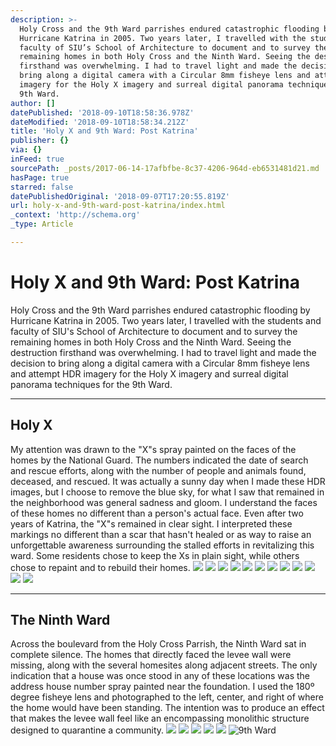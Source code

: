```yaml
---
description: >-
  Holy Cross and the 9th Ward parrishes endured catastrophic flooding by
  Hurricane Katrina in 2005. Two years later, I travelled with the students and
  faculty of SIU’s School of Architecture to document and to survey the
  remaining homes in both Holy Cross and the Ninth Ward. Seeing the destruction
  firsthand was overwhelming. I had to travel light and made the decision to
  bring along a digital camera with a Circular 8mm fisheye lens and attempt HDR
  imagery for the Holy X imagery and surreal digital panorama techniques for the
  9th Ward.
author: []
datePublished: '2018-09-10T18:58:36.978Z'
dateModified: '2018-09-10T18:58:34.212Z'
title: 'Holy X and 9th Ward: Post Katrina'
publisher: {}
via: {}
inFeed: true
sourcePath: _posts/2017-06-14-17afbfbe-8c37-4206-964d-eb6531481d21.md
hasPage: true
starred: false
datePublishedOriginal: '2018-09-07T17:20:55.819Z'
url: holy-x-and-9th-ward-post-katrina/index.html
_context: 'http://schema.org'
_type: Article

---
```

# Holy X and 9th Ward: Post Katrina

Holy Cross and the 9th Ward parrishes endured catastrophic flooding by Hurricane Katrina in 2005\. Two years later, I travelled with the students and faculty of SIU's School of Architecture to document and to survey the remaining homes in both Holy Cross and the Ninth Ward. Seeing the destruction firsthand was overwhelming. I had to travel light and made the decision to bring along a digital camera with a Circular 8mm fisheye lens and attempt HDR imagery for the Holy X imagery and surreal digital panorama techniques for the 9th Ward.

---

## Holy X

My attention was drawn to the "X"s spray painted on the faces of the homes by the National Guard. The numbers indicated the date of search and rescue efforts, along with the number of people and animals found, deceased, and rescued. It was actually a sunny day when I made these HDR images, but I choose to remove the blue sky, for what I saw that remained in the neighborhood was general sadness and gloom. I understand the faces of these homes no different than a person's actual face. Even after two years of Katrina, the "X"s remained in clear sight. I interpreted these markings no different than a scar that hasn't healed or as way to raise an unforgettable awareness surrounding the stalled efforts in revitalizing this ward. Some residents chose to keep the Xs in plain sight, while others chose to repaint and to rebuild their homes.
![](https://the-grid-user-content.s3-us-west-2.amazonaws.com/bdbf0273-7f38-4406-915e-1108016322fb.jpg)
![](https://the-grid-user-content.s3-us-west-2.amazonaws.com/2e00fdcb-aedc-481c-979a-640b4526f242.jpg)
![](https://the-grid-user-content.s3-us-west-2.amazonaws.com/415b83d6-a11e-4295-b00e-9ce1a3344609.jpg)
![](https://the-grid-user-content.s3-us-west-2.amazonaws.com/d49dae56-8f42-4a95-a13f-29aca3cea4fa.jpg)
![](https://the-grid-user-content.s3-us-west-2.amazonaws.com/842c59cc-6b1c-4e1e-926a-0e144e2c09fe.jpg)
![](https://the-grid-user-content.s3-us-west-2.amazonaws.com/c34ba7da-4f21-4ae8-ab38-6899fc0c2009.jpg)
![](https://the-grid-user-content.s3-us-west-2.amazonaws.com/998cc298-2aee-4a02-bd8a-02fec46f919c.jpg)
![](https://s3-us-west-2.amazonaws.com/the-grid-img/p/1ef2c0b84b815f4880a82ecbc40af3601b5be306.jpg)
![](https://the-grid-user-content.s3-us-west-2.amazonaws.com/5dfbac3d-2e7b-4e34-b6aa-3e8ae45c92d0.jpg)
![](https://the-grid-user-content.s3-us-west-2.amazonaws.com/7bd18633-417d-4e8f-b518-b67cb6bb2d40.jpg)
![](https://the-grid-user-content.s3-us-west-2.amazonaws.com/326430a2-ecc9-4406-89e6-5d55b854e5aa.jpg)
![](https://the-grid-user-content.s3-us-west-2.amazonaws.com/1f9b07cf-96e3-4c8c-80c6-02b7bd4aafc9.jpg)

---

## The Ninth Ward

Across the boulevard from the Holy Cross Parrish, the Ninth Ward sat in complete silence. The homes that directly faced the levee wall were missing, along with the several homesites along adjacent streets. The only indication that a house was once stood in any of these locations was the address house number spray painted near the foundation. I used the 180º degree fisheye lens and photographed to the left, center, and right of where the home would have been standing. The intention was to produce an effect that makes the levee wall feel like an encompassing monolithic structure designed to quarantine a community.
![](https://the-grid-user-content.s3-us-west-2.amazonaws.com/9258666d-1e1d-4c86-864d-19edc4c87cb2.jpg)
![](https://the-grid-user-content.s3-us-west-2.amazonaws.com/4a94bebf-112c-45f9-ac0f-9fb4c8d730b4.jpg)
![](https://the-grid-user-content.s3-us-west-2.amazonaws.com/0c4904d6-e6b2-4bfe-b7dc-06f2040d4e26.jpg)
![](https://the-grid-user-content.s3-us-west-2.amazonaws.com/a18ccd53-4071-42bc-a5c7-426b5faedfbb.jpg)
![](https://the-grid-user-content.s3-us-west-2.amazonaws.com/eb478105-da10-4ed9-bc70-45e2a500c90f.jpg)
![9th Ward](https://the-grid-user-content.s3-us-west-2.amazonaws.com/dfcbd8a2-669a-4860-bce3-235cdba05c99.jpg)